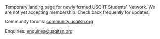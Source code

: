 Temporary landing page for newly formed USQ IT Students' Network. We are not yet accepting membership. Check back frequently for updates.

Community forums: <a href="https://community.usqitsn.org">community.usqitsn.org</a>

Enquiries: <a href="mailto:enquiries@usqitsn.org">enquiries@usqitsn.org</a>

